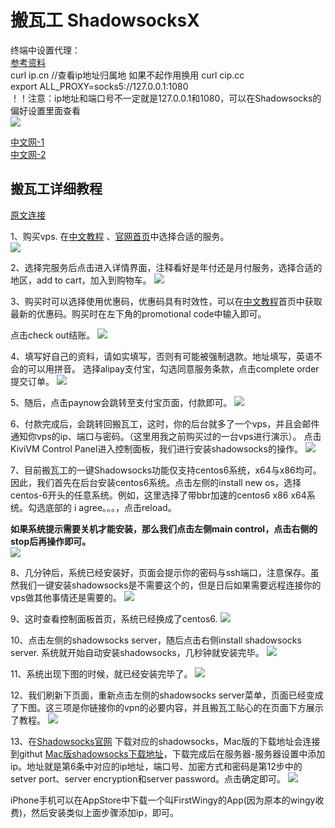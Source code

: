 # 搬瓦工 ShadowsocksX

终端中设置代理：  
[参考资料](https://blog.fazero.me/2015/09/15/%E8%AE%A9%E7%BB%88%E7%AB%AF%E8%B5%B0%E4%BB%A3%E7%90%86%E7%9A%84%E5%87%A0%E7%A7%8D%E6%96%B9%E6%B3%95/)  
curl ip.cn //查看ip地址归属地  如果不起作用换用 curl cip.cc  
export ALL_PROXY=socks5://127.0.0.1:1080  
！！注意：ip地址和端口号不一定就是127.0.0.1和1080，可以在Shadowsocks的偏好设置里面查看  
![](image/banwagong/zhongduandaili.png)  

[中文网-1](http://www.bandwagonhost.net/)  
[中文网-2](http://banwagong.cn/) 

## 搬瓦工详细教程
[原文连接](http://www.huizhanzhang.com/2017/05/bandwagon-one-key-shadowsocks.html)

1、购买vps.
在[中文教程](http://banwagong.cn/) 、[官网首页](https://bandwagonhost.com/)中选择合适的服务。  
![](image/banwagong/jiaocheng0.png)

2、选择完服务后点击进入详情界面，注释看好是年付还是月付服务，选择合适的地区，add to cart，加入到购物车。
![](image/banwagong/jiaocheng1.jpg)

3、购买时可以选择使用优惠码，优惠码具有时效性，可以在[中文教程](http://banwagong.cn/)首页中获取最新的优惠码。购买时在左下角的promotional code中输入即可。

点击check out结账。
![](image/banwagong/jiaocheng2.jpg)


4、填写好自己的资料，请如实填写，否则有可能被强制退款。地址填写，英语不会的可以用拼音。
选择alipay支付宝，勾选同意服务条款，点击complete order提交订单。
![](image/banwagong/jiaocheng3.jpg)

5、随后，点击paynow会跳转至支付宝页面，付款即可。
![](image/banwagong/jiaocheng4.jpg)

6、付款完成后，会跳转回搬瓦工，这时，你的后台就多了一个vps，并且会邮件通知你vps的ip、端口与密码。（这里用我之前购买过的一台vps进行演示）。
点击KiviVM Control Panel进入控制面板，我们进行安装shadowsocks的操作。
![](image/banwagong/jiaocheng5.jpg)

7、目前搬瓦工的一键Shadowsocks功能仅支持centos6系统，x64与x86均可。因此，我们首先在后台安装centos6系统。点击左侧的install new os，选择centos-6开头的任意系统。例如，这里选择了带bbr加速的centos6 x86 x64系统。勾选底部的 i agree。。。，点击reload。

**如果系统提示需要关机才能安装，那么我们点击左侧main control，点击右侧的stop后再操作即可。**  
![](image/banwagong/jiaocheng6.jpg)

8、几分钟后，系统已经安装好，页面会提示你的密码与ssh端口，注意保存。虽然我们一键安装shadowsocks是不需要这个的，但是日后如果需要远程连接你的vps做其他事情还是需要的。
![](image/banwagong/jiaocheng7.jpg)

9、这时查看控制面板首页，系统已经换成了centos6.
![](image/banwagong/jiaocheng8.jpg)

10、点击左侧的shadowsocks server，随后点击右侧install shadowsocks server.
系统就开始自动安装shadowsocks，几秒钟就安装完毕。
![](image/banwagong/jiaocheng9.jpg)

11、系统出现下图的时候，就已经安装完毕了。
![](image/banwagong/jiaocheng10.jpg)

12、我们刷新下页面，重新点击左侧的shadowsocks server菜单，页面已经变成了下图。这三项是你链接你的vpn的必要内容，并且搬瓦工贴心的在页面下方展示了教程。
![](image/banwagong/jiaocheng11.jpg)

13、在[Shadowsocks官网](https://shadowsocks.org/en/download/clients.html) 下载对应的shadowsocks，Mac版的下载地址会连接到githut [Mac版shadowsocks下载地址](https://github.com/shadowsocks/ShadowsocksX-NG/releases)，下载完成后在服务器-服务器设置中添加ip。地址就是第6条中对应的ip地址，端口号、加密方式和密码是第12步中的setver port、server encryption和server password。点击确定即可。
![](image/banwagong/jiaocheng12.png)

iPhone手机可以在AppStore中下载一个叫FirstWingy的App(因为原本的wingy收费)，然后安装类似上面步骤添加ip，即可。
